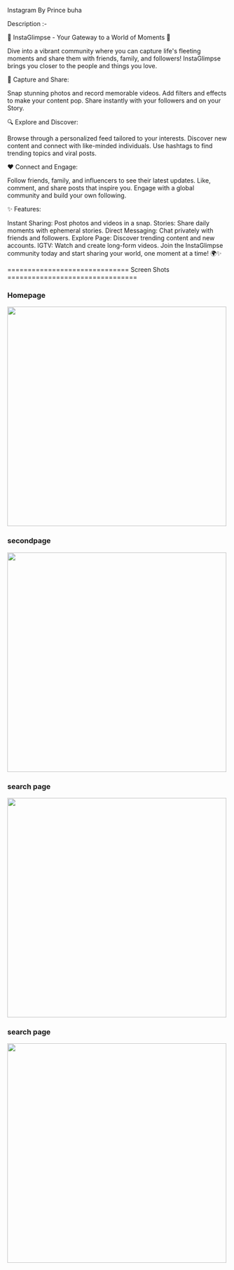 
Instagram 
       By Prince buha


 Description :- 
 
🌟 InstaGlimpse - Your Gateway to a World of Moments 🌟

Dive into a vibrant community where you can capture life's fleeting moments and share them with friends, family, and followers! InstaGlimpse brings you closer to the people and things you love.

📸 Capture and Share:

Snap stunning photos and record memorable videos.
Add filters and effects to make your content pop.
Share instantly with your followers and on your Story.

🔍 Explore and Discover:

Browse through a personalized feed tailored to your interests.
Discover new content and connect with like-minded individuals.
Use hashtags to find trending topics and viral posts.

❤️ Connect and Engage:

Follow friends, family, and influencers to see their latest updates.
Like, comment, and share posts that inspire you.
Engage with a global community and build your own following.

✨ Features:

Instant Sharing: Post photos and videos in a snap.
Stories: Share daily moments with ephemeral stories.
Direct Messaging: Chat privately with friends and followers.
Explore Page: Discover trending content and new accounts.
IGTV: Watch and create long-form videos.
Join the InstaGlimpse community today and start sharing your world, one moment at a time! 🌍✨


============================== Screen Shots ================================


### Homepage 

  <img src = "https://github.com/user-attachments/assets/bff58669-3628-44ee-8ee6-e099ec096bcc" height="500em">


### secondpage

  <img src = "https://github.com/user-attachments/assets/c14508f5-9ace-47c8-a548-2cd0cadab65b" height="500em">


  ### search page

  <img src = "https://github.com/user-attachments/assets/75f85805-7fb1-42d9-a6d0-300a73155ac6" height="500em">

  
  ### search page

  <img src = "https://github.com/user-attachments/assets/ab423fce-b405-4862-8853-54df0e7e3c6c" height="500em">









